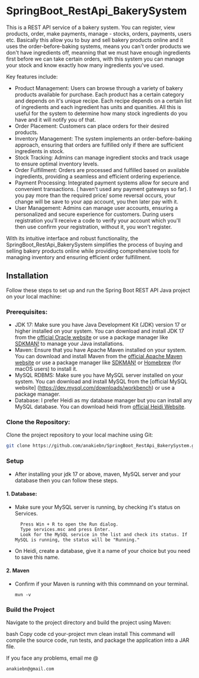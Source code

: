 # SpringBoot_RestApi_BakerySystem

This is a REST API service of a bakery system. You can register, view products, order, make payments, manage - stocks, orders, payments, users etc.
Basically this allow you to buy and sell bakery products online and it uses the order-before-baking systems, means you can't order products we don't have ingredients off,
meanning that we must have enough ingredients first before we can take certain orders, with this system you can manage your stock and know exactly how many ingredients you've used.

Key features include:

- Product Management: Users can browse through a variety of bakery products available for purchase. Each product has a certain category and depends on it's unique recipe. Each recipe depends on a certain list
  of ingredients and each ingredient has units and quanities. All this is useful for the system to determine how many stock ingredients do you have and it will notify you of that.
- Order Placement: Customers can place orders for their desired products.
- Inventory Management: The system implements an order-before-baking approach, ensuring that orders are fulfilled only if there are sufficient ingredients in stock.
- Stock Tracking: Admins can manage ingredient stocks and track usage to ensure optimal inventory levels.
- Order Fulfillment: Orders are processed and fulfilled based on available ingredients, providing a seamless and efficient ordering experience.
- Payment Processing: Integrated payment systems allow for secure and convenient transactions. ( haven't used any payment gateways so far). I you pay more than the required price/ some reversal occurs, your 
  change will be save to your app account, you then later pay with it. 
- User Management: Admins can manage user accounts, ensuring a personalized and secure experience for customers. During users registration you'll receive a code to verify your account which you'll then use
  confirm your registration, without it, you won't register.
  

With its intuitive interface and robust functionality, the SpringBoot_RestApi_BakerySystem simplifies the process of buying and selling bakery products online while providing comprehensive tools for managing inventory and ensuring efficient order fulfillment.

## Installation

Follow these steps to set up and run the Spring Boot REST API Java project on your local machine:

### Prerequisites:

- JDK 17: Make sure you have Java Development Kit (JDK) version 17 or higher installed on your system. You can download and install JDK 17 from the [official Oracle website](https://www.oracle.com/java/technologies/javase-jdk17-downloads.html) or use a package manager like [SDKMAN!](https://sdkman.io/) to manage your Java installations.
- Maven: Ensure that you have Apache Maven installed on your system. You can download and install Maven from the [official Apache Maven website](https://maven.apache.org/download.cgi) or use a package manager like [SDKMAN!](https://sdkman.io/) or [Homebrew](https://brew.sh/) (for macOS users) to install it.
- MySQL RDBMS: Make sure you have MySQL server installed on your system. You can download and install MySQL from the [official MySQL website] (https://dev.mysql.com/downloads/workbench) or use a package manager.
- Database:  I prefer Heidi as my database manager but you can install any MySQL database. You can download heidi from [official Heidi Website](https://www.heidisql.com/download.php).

### Clone the Repository:

Clone the project repository to your local machine using Git:

```bash
git clone https://github.com/anakiebn/SpringBoot_RestApi_BakerySystem.git
```

### Setup

- After installing your jdk 17 or above, maven, MySQL server and your database then you can follow these steps.
#### 1. Database:

 - Make sure your MySQL server is running, by checking it's status on Services.
     
   ```
     Press Win + R to open the Run dialog.
     Type services.msc and press Enter.
     Look for the MySQL service in the list and check its status. If MySQL is running, the status will be "Running."
    ```
  - On Heidi, create a database, give it a name of your choice but you need to save this name.
#### 2. Maven
  - Confirm if your Maven is running with this commnand on your terminal.
    ```
    mvn -v
    ```
    
### Build the Project
Navigate to the project directory and build the project using Maven:





bash
Copy code
cd your-project
mvn clean install
This command will compile the source code, run tests, and package the application into a JAR file.

If you face any problems, email me @ 
```Email
anakiebn@gmail.com
```


